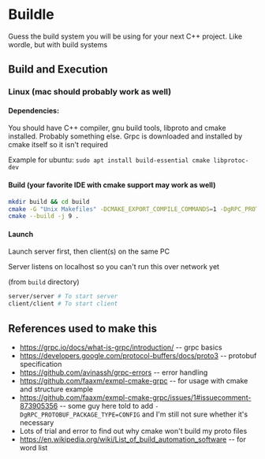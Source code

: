 # Buildle
Guess the build system you will be using for your next C++ project. Like wordle, but with build systems

## Build and Execution

### Linux (mac should probably work as well)

#### Dependencies:
You should have C++ compiler, gnu build tools, libproto and cmake installed. Probably something else. Grpc is downloaded and installed by cmake itself so it isn't required

Example for ubuntu: `sudo apt install build-essential cmake libprotoc-dev`

#### Build (your favorite IDE with cmake support may work as well)
```bash
mkdir build && cd build
cmake -G "Unix Makefiles" -DCMAKE_EXPORT_COMPILE_COMMANDS=1 -DgRPC_PROTOBUF_PACKAGE_TYPE=CONFIG ..
cmake --build -j 9 .
```

#### Launch
Launch server first, then client(s) on the same PC

Server listens on localhost so you can't run this over network yet

(from `build` directory)
```sh
server/server # To start server
client/client # To start client
```

## References used to make this
* https://grpc.io/docs/what-is-grpc/introduction/ -- grpc basics
* https://developers.google.com/protocol-buffers/docs/proto3 -- protobuf specification
* https://github.com/avinassh/grpc-errors -- error handling
* https://github.com/faaxm/exmpl-cmake-grpc -- for usage with cmake and structure example
* https://github.com/faaxm/exmpl-cmake-grpc/issues/1#issuecomment-873905356 -- some guy here told to add `-DgRPC_PROTOBUF_PACKAGE_TYPE=CONFIG` and I'm still not sure whether it's necessary
* Lots of trial and error to find out why cmake won't build my proto files
* https://en.wikipedia.org/wiki/List_of_build_automation_software -- for word list